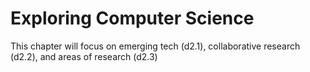# Exploring Computer Science

This chapter will focus on emerging tech (d2.1), collaborative research (d2.2), and areas of research (d2.3)